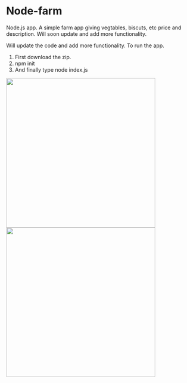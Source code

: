 # Node-farm
Node.js app. A simple farm app giving vegtables, biscuts, etc price and description.  Will soon update and add more functionality.

Will update the code and add more functionality.
To run the app.
1. First download the zip.
2. npm init
3. And finally type node index.js

<img width=400 src="https://user-images.githubusercontent.com/113926529/211078591-e743f107-9f72-40a3-b8a1-e7a6dcad990f.png"/>
<img width=400 src="https://user-images.githubusercontent.com/113926529/211078485-3aa28612-350a-49d1-a7e2-1711b12f37eb.png" />
